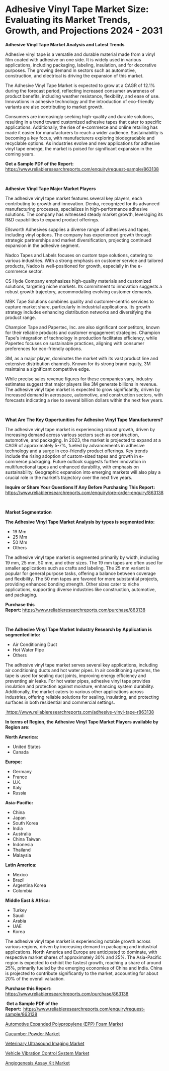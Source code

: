 <p><h1>Adhesive Vinyl Tape Market Size: Evaluating its Market Trends, Growth, and Projections 2024 - 2031</h1></p><p><strong>Adhesive Vinyl Tape Market Analysis and Latest Trends</strong></p>
<p><p>Adhesive vinyl tape is a versatile and durable material made from a vinyl film coated with adhesive on one side. It is widely used in various applications, including packaging, labeling, insulation, and for decorative purposes. The growing demand in sectors such as automotive, construction, and electrical is driving the expansion of this market. </p><p>The Adhesive Vinyl Tape Market is expected to grow at a CAGR of 12.1% during the forecast period, reflecting increased consumer awareness of product benefits, including weather resistance, flexibility, and ease of use. Innovations in adhesive technology and the introduction of eco-friendly variants are also contributing to market growth. </p><p>Consumers are increasingly seeking high-quality and durable solutions, resulting in a trend toward customized adhesive tapes that cater to specific applications. Additionally, the rise of e-commerce and online retailing has made it easier for manufacturers to reach a wider audience. Sustainability is becoming a key focus, with manufacturers exploring biodegradable and recyclable options. As industries evolve and new applications for adhesive vinyl tape emerge, the market is poised for significant expansion in the coming years.</p></p>
<p><strong>Get a Sample PDF of the Report:&nbsp;</strong> <a href="https://www.reliableresearchreports.com/enquiry/request-sample/863138?utm_campaign=34&utm_medium=2&utm_source=Github&utm_content=ia&utm_term=11112024&utm_id=adhesive-vinyl-tape">https://www.reliableresearchreports.com/enquiry/request-sample/863138</a></p>
<p>&nbsp;</p>
<p><strong>Adhesive Vinyl Tape Major Market Players</strong></p>
<p><p>The adhesive vinyl tape market features several key players, each contributing to growth and innovation. Denka, recognized for its advanced manufacturing processes, specializes in high-performance adhesive solutions. The company has witnessed steady market growth, leveraging its R&D capabilities to expand product offerings.</p><p>Ellsworth Adhesives supplies a diverse range of adhesives and tapes, including vinyl options. The company has experienced growth through strategic partnerships and market diversification, projecting continued expansion in the adhesive segment.</p><p>Nadco Tapes and Labels focuses on custom tape solutions, catering to various industries. With a strong emphasis on customer service and tailored products, Nadco is well-positioned for growth, especially in the e-commerce sector.</p><p>CS Hyde Company emphasizes high-quality materials and customized solutions, targeting niche markets. Its commitment to innovation suggests a robust growth trajectory, accommodating evolving customer demands.</p><p>MBK Tape Solutions combines quality and customer-centric services to capture market share, particularly in industrial applications. Its growth strategy includes enhancing distribution networks and diversifying the product range.</p><p>Champion Tape and Papertec, Inc. are also significant competitors, known for their reliable products and customer engagement strategies. Champion Tape's integration of technology in production facilitates efficiency, while Papertec focuses on sustainable practices, aligning with consumer preferences for eco-friendly options.</p><p>3M, as a major player, dominates the market with its vast product line and extensive distribution channels. Known for its strong brand equity, 3M maintains a significant competitive edge.</p><p>While precise sales revenue figures for these companies vary, industry estimates suggest that major players like 3M generate billions in revenue. The adhesive vinyl tape market is expected to grow significantly, driven by increased demand in aerospace, automotive, and construction sectors, with forecasts indicating a rise to several billion dollars within the next few years.</p></p>
<p>&nbsp;</p>
<p><strong>What Are The Key Opportunities For Adhesive Vinyl Tape Manufacturers?</strong></p>
<p><p>The adhesive vinyl tape market is experiencing robust growth, driven by increasing demand across various sectors such as construction, automotive, and packaging. In 2023, the market is projected to expand at a CAGR of approximately 5-7%, fueled by advancements in adhesive technology and a surge in eco-friendly product offerings. Key trends include the rising adoption of custom-sized tapes and growth in e-commerce packaging. Future outlook suggests further innovation in multifunctional tapes and enhanced durability, with emphasis on sustainability. Geographic expansion into emerging markets will also play a crucial role in the market’s trajectory over the next five years.</p></p>
<p><strong>Inquire or Share Your Questions If Any Before Purchasing This Report:</strong> <a href="https://www.reliableresearchreports.com/enquiry/pre-order-enquiry/863138?utm_campaign=34&utm_medium=2&utm_source=Github&utm_content=ia&utm_term=11112024&utm_id=adhesive-vinyl-tape">https://www.reliableresearchreports.com/enquiry/pre-order-enquiry/863138</a></p>
<p>&nbsp;</p>
<p><strong>Market Segmentation</strong></p>
<p><strong>The Adhesive Vinyl Tape Market Analysis by types is segmented into:</strong></p>
<p><ul><li>19 Mm</li><li>25 Mm</li><li>50 Mm</li><li>Others</li></ul></p>
<p><p>The adhesive vinyl tape market is segmented primarily by width, including 19 mm, 25 mm, 50 mm, and other sizes. The 19 mm tapes are often used for smaller applications such as crafts and labeling. The 25 mm variant is popular for general purpose tasks, offering a balance between coverage and flexibility. The 50 mm tapes are favored for more substantial projects, providing enhanced bonding strength. Other sizes cater to niche applications, supporting diverse industries like construction, automotive, and packaging.</p></p>
<p><strong>Purchase this Report:&nbsp;</strong><a href="https://www.reliableresearchreports.com/purchase/863138?utm_campaign=34&utm_medium=2&utm_source=Github&utm_content=ia&utm_term=11112024&utm_id=adhesive-vinyl-tape">https://www.reliableresearchreports.com/purchase/863138</a></p>
<p>&nbsp;</p>
<p><strong>The Adhesive Vinyl Tape Market Industry Research by Application is segmented into:</strong></p>
<p><ul><li>Air Conditioning Duct</li><li>Hot Water Pipe</li><li>Others</li></ul></p>
<p><p>The adhesive vinyl tape market serves several key applications, including air conditioning ducts and hot water pipes. In air conditioning systems, the tape is used for sealing duct joints, improving energy efficiency and preventing air leaks. For hot water pipes, adhesive vinyl tape provides insulation and protection against moisture, enhancing system durability. Additionally, the market caters to various other applications across industries, offering reliable solutions for sealing, insulating, and protecting surfaces in both residential and commercial settings.</p></p>
<p><a href="https://www.reliableresearchreports.com/adhesive-vinyl-tape-r863138?utm_campaign=34&utm_medium=2&utm_source=Github&utm_content=ia&utm_term=11112024&utm_id=adhesive-vinyl-tape">&nbsp;https://www.reliableresearchreports.com/adhesive-vinyl-tape-r863138</a></p>
<p><strong>In terms of Region, the Adhesive Vinyl Tape Market Players available by Region are:</strong></p>
<p>
    <p> <strong> North America: </strong>
        <ul>
            <li>United States</li>
            <li>Canada</li>
        </ul>
        </p> 
    <p> <strong> Europe: </strong>
        <ul>
            <li>Germany</li>
            <li>France</li>
            <li>U.K.</li>
            <li>Italy</li>
            <li>Russia</li>
        </ul>
        </p> 
    <p> <strong> Asia-Pacific: </strong>
        <ul>
            <li>China</li>
            <li>Japan</li>
            <li>South Korea</li>
            <li>India</li>
            <li>Australia</li>
            <li>China Taiwan</li>
            <li>Indonesia</li>
            <li>Thailand</li>
            <li>Malaysia</li>
        </ul>
        </p> 
    <p> <strong> Latin America: </strong>
        <ul>
            <li>Mexico</li>
            <li>Brazil</li>
            <li>Argentina Korea</li>
            <li>Colombia</li>
        </ul>
        </p> 
    <p> <strong> Middle East & Africa: </strong>
        <ul>
            <li>Turkey</li>
            <li>Saudi</li>
            <li>Arabia</li>
            <li>UAE</li>
            <li>Korea</li>
        </ul>
    </p>
    </p>
<p><p>The adhesive vinyl tape market is experiencing notable growth across various regions, driven by increasing demand in packaging and industrial applications. North America and Europe are anticipated to dominate, with respective market shares of approximately 30% and 25%. The Asia-Pacific region is expected to exhibit the fastest growth, reaching a share of around 25%, primarily fueled by the emerging economies of China and India. China is projected to contribute significantly to the market, accounting for about 20% of the overall valuation.</p></p>
<p><strong>Purchase this Report: </strong><a href="https://www.reliableresearchreports.com/purchase/863138?utm_campaign=34&utm_medium=2&utm_source=Github&utm_content=ia&utm_term=11112024&utm_id=adhesive-vinyl-tape">https://www.reliableresearchreports.com/purchase/863138</a></p>
<p>&nbsp;<strong>Get a Sample PDF of the Report:&nbsp;&nbsp;</strong><a href="https://www.reliableresearchreports.com/enquiry/request-sample/863138?utm_campaign=34&utm_medium=2&utm_source=Github&utm_content=ia&utm_term=11112024&utm_id=adhesive-vinyl-tape">https://www.reliableresearchreports.com/enquiry/request-sample/863138</a></p>
<p><strong></strong></p>
<p><p><a href="https://www.linkedin.com/pulse/automotive-expanded-polypropylene-epp-foam-market-size-growth-pwnnc?utm_campaign=34&utm_medium=2&utm_source=Github&utm_content=ia&utm_term=11112024&utm_id=adhesive-vinyl-tape">Automotive Expanded Polypropylene (EPP) Foam Market</a></p><p><a href="https://github.com/AlisaRowe24/Market-Research-Report-List-1/blob/main/cucumber-powder-market.md?utm_campaign=34&utm_medium=2&utm_source=Github&utm_content=ia&utm_term=11112024&utm_id=adhesive-vinyl-tape">Cucumber Powder Market</a></p><p><a href="https://issuu.com/reportprime-2/docs/veterinary-ultrasound-imaging-marke_1598a173b921ff?utm_campaign=34&utm_medium=2&utm_source=Github&utm_content=ia&utm_term=11112024&utm_id=adhesive-vinyl-tape">Veterinary Ultrasound Imaging Market</a></p><p><a href="https://www.linkedin.com/pulse/decoding-vehicle-vibration-control-system-industry-dynamics-nxlzc?utm_campaign=34&utm_medium=2&utm_source=Github&utm_content=ia&utm_term=11112024&utm_id=adhesive-vinyl-tape">Vehicle Vibration Control System Market</a></p><p><a href="https://issuu.com/reportprime-2/docs/angiogenesis-assay-kit-market-size-_16e2e841cd881f?utm_campaign=34&utm_medium=2&utm_source=Github&utm_content=ia&utm_term=11112024&utm_id=adhesive-vinyl-tape">Angiogenesis Assay Kit Market</a></p></p>